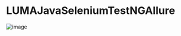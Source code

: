 # LUMAJavaSeleniumTestNGAllure
![image](https://github.com/NadyaShulga/LUMAJavaSeleniumTestNGAllure/assets/118784278/0b4c5a68-8285-402e-82f1-b38f336f6dbc)
